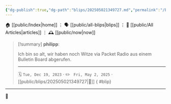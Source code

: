 ```yaml
---
{"dg-publish":true,"dg-path":"blips/202505021349727.md","permalink":"/blips/202505021349727/","title":"philipp on Threads @ 2023-12-19"}
---
```



<div class="transclusion internal-embed is-loaded"><div class="markdown-embed">




🏠 [[public/Index\|home]]  ⋮ 🗣️ [[public/all-blips\|blips]] ⋮  📝 [[public/All Articles\|articles]]  ⋮ 🕰️ [[public/now\|now]]


</div></div>


> [!summary] **philipp**:
>
> Ich bin so alt, wir haben noch Witze via Packet Radio aus einem Bulletin Board abgerufen.
> - - -
>
> 🗓️ <code>Tue, Dec 19, 2023</code>  · ✏️ <code> Fri, May 2, 2025</code>  · [[public/blips/202505021349727\|🔗]]
{ #blip}


- - -

 👾
